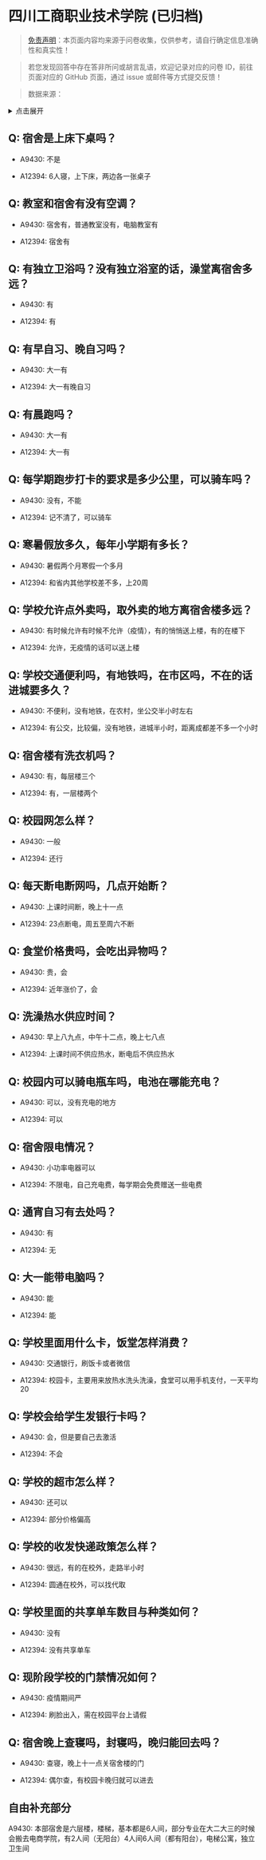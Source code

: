# 四川工商职业技术学院 (已归档)

> [免责声明](https://colleges.chat/#_3)：本页面内容均来源于问卷收集，仅供参考，请自行确定信息准确性和真实性！

> 若您发现回答中存在答非所问或胡言乱语，欢迎记录对应的问卷 ID，前往页面对应的 GitHub 页面，通过 issue 或邮件等方式提交反馈！

> 数据来源：

<details><summary>点击展开</summary>
<ul>
<li>A9430: 匿名 (2022 年 06 月)</li>
<li>A12394: 匿名 (2022 年 06 月)</li>
</ul>
</details>

## Q: 宿舍是上床下桌吗？

- A9430: 不是

- A12394: 6人寝，上下床，两边各一张桌子

## Q: 教室和宿舍有没有空调？

- A9430: 宿舍有，普通教室没有，电脑教室有

- A12394: 宿舍有

## Q: 有独立卫浴吗？没有独立浴室的话，澡堂离宿舍多远？

- A9430: 有

- A12394: 有

## Q: 有早自习、晚自习吗？

- A9430: 大一有

- A12394: 大一有晚自习

## Q: 有晨跑吗？

- A9430: 大一有

- A12394: 大一有

## Q: 每学期跑步打卡的要求是多少公里，可以骑车吗？

- A9430: 没有，不能

- A12394: 记不清了，可以骑车

## Q: 寒暑假放多久，每年小学期有多长？

- A9430: 暑假两个月寒假一个多月

- A12394: 和省内其他学校差不多，上20周

## Q: 学校允许点外卖吗，取外卖的地方离宿舍楼多远？

- A9430: 有时候允许有时候不允许（疫情），有的悄悄送上楼，有的在楼下

- A12394: 允许，无疫情的话可以送上楼

## Q: 学校交通便利吗，有地铁吗，在市区吗，不在的话进城要多久？

- A9430: 不便利，没有地铁，在农村，坐公交半小时左右

- A12394: 有公交，比较偏，没有地铁，进城半小时，距离成都差不多一个小时

## Q: 宿舍楼有洗衣机吗？

- A9430: 有，每层楼三个

- A12394: 有，一层楼两个

## Q: 校园网怎么样？

- A9430: 一般

- A12394: 还行

## Q: 每天断电断网吗，几点开始断？

- A9430: 上课时间断，晚上十一点

- A12394: 23点断电，周五至周六不断

## Q: 食堂价格贵吗，会吃出异物吗？

- A9430: 贵，会

- A12394: 近年涨价了，会

## Q: 洗澡热水供应时间？

- A9430: 早上八九点，中午十二点，晚上七八点

- A12394: 上课时间不供应热水，断电后不供应热水

## Q: 校园内可以骑电瓶车吗，电池在哪能充电？

- A9430: 可以，没有充电的地方

- A12394: 可以

## Q: 宿舍限电情况？

- A9430: 小功率电器可以

- A12394: 不限电，自己充电费，每学期会免费赠送一些电费

## Q: 通宵自习有去处吗？

- A9430: 有

- A12394: 无

## Q: 大一能带电脑吗？

- A9430: 能

- A12394: 能

## Q: 学校里面用什么卡，饭堂怎样消费？

- A9430: 交通银行，刷饭卡或者微信

- A12394: 校园卡，主要用来放热水洗头洗澡，食堂可以用手机支付，一天平均20

## Q: 学校会给学生发银行卡吗？

- A9430: 会，但是要自己去激活

- A12394: 不会

## Q: 学校的超市怎么样？

- A9430: 还可以

- A12394: 部分价格偏高

## Q: 学校的收发快递政策怎么样？

- A9430: 很远，有的在校外，走路半小时

- A12394: 圆通在校外，可以找代取

## Q: 学校里面的共享单车数目与种类如何？

- A9430: 没有

- A12394: 没有共享单车

## Q: 现阶段学校的门禁情况如何？

- A9430: 疫情期间严

- A12394: 刷脸出入，需在校园平台上请假

## Q: 宿舍晚上查寝吗，封寝吗，晚归能回去吗？

- A9430: 查寝，晚上十一点关宿舍楼的门

- A12394: 偶尔查，有校园卡晚归就可以进去

## 自由补充部分

A9430: 本部宿舍是六层楼，楼梯，基本都是6人间，部分专业在大二大三的时候会搬去电商学院，有2人间（无阳台）4人间6人间（都有阳台），电梯公寓，独立卫生间